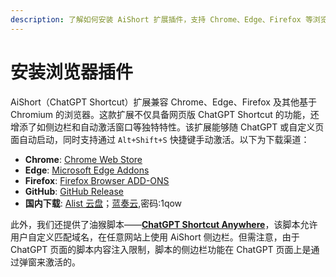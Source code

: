 ```yaml
---
description: 了解如何安装 AiShort 扩展插件，支持 Chrome、Edge、Firefox 等浏览器，并提供快捷键激活与自动启动功能。支持国内下载及油猴脚本自定义使用。  
---
```


# 安装浏览器插件

AiShort（ChatGPT Shortcut）扩展兼容 Chrome、Edge、Firefox 及其他基于 Chromium 的浏览器。这款扩展不仅具备网页版 ChatGPT Shortcut 的功能，还增添了如侧边栏和自动激活窗口等独特特性。该扩展能够随 ChatGPT 或自定义页面自动启动，同时支持通过 `Alt+Shift+S` 快捷键手动激活。以下为下载渠道：

- **Chrome**: [Chrome Web Store](https://chrome.google.com/webstore/detail/chatgpt-shortcut/blcgeoojgdpodnmnhfpohphdhfncblnj)
- **Edge**: [Microsoft Edge Addons](https://microsoftedge.microsoft.com/addons/detail/chatgpt-shortcut/hnggpalhfjmdhhmgfjpmhlfilnbmjoin)
- **Firefox**: [Firefox Browser ADD-ONS](https://addons.mozilla.org/addon/chatgpt-shortcut/)
- **GitHub**: [GitHub Release](https://github.com/rockbenben/ChatGPT-Shortcut/releases/latest)
- **国内下载**: [Alist 云盘](https://alist.newzone.top:9003/apps/ChatGPT%20Shortcut%20Extension)；[蓝奏云](https://wwva.lanzouq.com/b01lsc9vi),密码:1qow

此外，我们还提供了油猴脚本——[**ChatGPT Shortcut Anywhere**](https://greasyfork.org/scripts/482907-chatgpt-shortcut-anywhere)，该脚本允许用户自定义匹配域名，在任意网站上使用 AiShort 侧边栏。但需注意，由于 ChatGPT 页面的脚本内容注入限制，脚本的侧边栏功能在 ChatGPT 页面上是通过弹窗来激活的。
